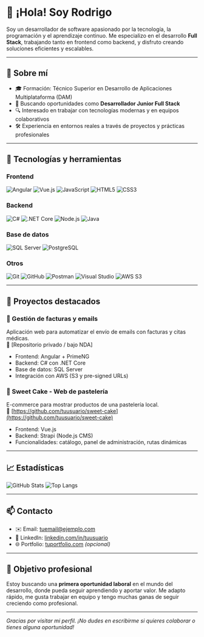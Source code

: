 # 👋 ¡Hola! Soy Rodrigo

Soy un desarrollador de software apasionado por la tecnología, la programación y el aprendizaje continuo. Me especializo en el desarrollo **Full Stack**, trabajando tanto en frontend como backend, y disfruto creando soluciones eficientes y escalables.

---

## 🧠 Sobre mí

- 🎓 Formación: Técnico Superior en Desarrollo de Aplicaciones Multiplataforma (DAM)
- 💼 Buscando oportunidades como **Desarrollador Junior Full Stack**
- 🔍 Interesado en trabajar con tecnologías modernas y en equipos colaborativos
- 🛠️ Experiencia en entornos reales a través de proyectos y prácticas profesionales

---

## 🚀 Tecnologías y herramientas

### Frontend
![Angular](https://img.shields.io/badge/-Angular-DD0031?style=flat-square&logo=angular&logoColor=white)
![Vue.js](https://img.shields.io/badge/-Vue.js-4FC08D?style=flat-square&logo=vue.js&logoColor=white)
![JavaScript](https://img.shields.io/badge/-JavaScript-F7DF1E?style=flat-square&logo=javascript&logoColor=black)
![HTML5](https://img.shields.io/badge/-HTML5-E34F26?style=flat-square&logo=html5&logoColor=white)
![CSS3](https://img.shields.io/badge/-CSS3-1572B6?style=flat-square&logo=css3&logoColor=white)

### Backend
![C#](https://img.shields.io/badge/-CSharp-239120?style=flat-square&logo=c-sharp&logoColor=white)
![.NET Core](https://img.shields.io/badge/-.NET_Core-512BD4?style=flat-square&logo=dotnet&logoColor=white)
![Node.js](https://img.shields.io/badge/-Node.js-339933?style=flat-square&logo=node.js&logoColor=white)
![Java](https://img.shields.io/badge/-CSharp-239120?style=flat-square&logo=java&logoColor=w)


### Base de datos
![SQL Server](https://img.shields.io/badge/-SQL_Server-CC2927?style=flat-square&logo=microsoft-sql-server&logoColor=white)
![PostgreSQL](https://img.shields.io/badge/-PostgreSQL-336791?style=flat-square&logo=postgresql&logoColor=white)

### Otros
![Git](https://img.shields.io/badge/-Git-F05032?style=flat-square&logo=git&logoColor=white)
![GitHub](https://img.shields.io/badge/-GitHub-181717?style=flat-square&logo=github&logoColor=white)
![Postman](https://img.shields.io/badge/-Postman-FF6C37?style=flat-square&logo=postman&logoColor=white)
![Visual Studio](https://img.shields.io/badge/-Visual_Studio-5C2D91?style=flat-square&logo=visual-studio&logoColor=white)
![AWS S3](https://img.shields.io/badge/-AWS_S3-232F3E?style=flat-square&logo=amazon-aws&logoColor=white)

---

## 📂 Proyectos destacados

### 🧾 Gestión de facturas y emails
Aplicación web para automatizar el envío de emails con facturas y citas médicas.  
🔗 [Repositorio privado / bajo NDA]

- Frontend: Angular + PrimeNG
- Backend: C# con .NET Core
- Base de datos: SQL Server
- Integración con AWS (S3 y pre-signed URLs)

### 🎂 Sweet Cake - Web de pastelería
E-commerce para mostrar productos de una pastelería local.  
🔗 [https://github.com/tuusuario/sweet-cake](https://github.com/tuusuario/sweet-cake)

- Frontend: Vue.js
- Backend: Strapi (Node.js CMS)
- Funcionalidades: catálogo, panel de administración, rutas dinámicas

---

## 📈 Estadísticas

![GitHub Stats](https://github-readme-stats.vercel.app/api?username=tuusuario&show_icons=true&theme=tokyonight)
![Top Langs](https://github-readme-stats.vercel.app/api/top-langs/?username=tuusuario&layout=compact&theme=tokyonight)

---

## 📫 Contacto

- ✉️ Email: [tuemail@ejemplo.com](mailto:tuemail@ejemplo.com)
- 💼 LinkedIn: [linkedin.com/in/tuusuario](https://linkedin.com/in/tuusuario)
- 🌐 Portfolio: [tuportfolio.com](https://tuportfolio.com) _(opcional)_

---

## 🎯 Objetivo profesional

Estoy buscando una **primera oportunidad laboral** en el mundo del desarrollo, donde pueda seguir aprendiendo y aportar valor. Me adapto rápido, me gusta trabajar en equipo y tengo muchas ganas de seguir creciendo como profesional.

---

_Gracias por visitar mi perfil. ¡No dudes en escribirme si quieres colaborar o tienes alguna oportunidad!_

